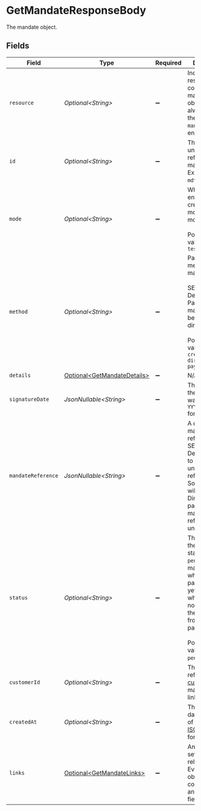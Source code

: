 # GetMandateResponseBody

The mandate object.


## Fields

| Field                                                                                                                                                                                                                         | Type                                                                                                                                                                                                                          | Required                                                                                                                                                                                                                      | Description                                                                                                                                                                                                                   | Example                                                                                                                                                                                                                       |
| ----------------------------------------------------------------------------------------------------------------------------------------------------------------------------------------------------------------------------- | ----------------------------------------------------------------------------------------------------------------------------------------------------------------------------------------------------------------------------- | ----------------------------------------------------------------------------------------------------------------------------------------------------------------------------------------------------------------------------- | ----------------------------------------------------------------------------------------------------------------------------------------------------------------------------------------------------------------------------- | ----------------------------------------------------------------------------------------------------------------------------------------------------------------------------------------------------------------------------- |
| `resource`                                                                                                                                                                                                                    | *Optional\<String>*                                                                                                                                                                                                           | :heavy_minus_sign:                                                                                                                                                                                                            | Indicates the response contains a mandate object. Will always contain the string `mandate` for this endpoint.                                                                                                                 |                                                                                                                                                                                                                               |
| `id`                                                                                                                                                                                                                          | *Optional\<String>*                                                                                                                                                                                                           | :heavy_minus_sign:                                                                                                                                                                                                            | The identifier uniquely referring to this mandate. Example: `mdt_pWUnw6pkBN`.                                                                                                                                                 | mdt_5B8cwPMGnU                                                                                                                                                                                                                |
| `mode`                                                                                                                                                                                                                        | *Optional\<String>*                                                                                                                                                                                                           | :heavy_minus_sign:                                                                                                                                                                                                            | Whether this entity was created in live mode or in test mode.<br/><br/>Possible values: `live` `test`                                                                                                                         | live                                                                                                                                                                                                                          |
| `method`                                                                                                                                                                                                                      | *Optional\<String>*                                                                                                                                                                                                           | :heavy_minus_sign:                                                                                                                                                                                                            | Payment method of the mandate.<br/><br/>SEPA Direct Debit and PayPal mandates can be created directly.<br/><br/>Possible values: `creditcard` `directdebit` `paypal`                                                          | directdebit                                                                                                                                                                                                                   |
| `details`                                                                                                                                                                                                                     | [Optional\<GetMandateDetails>](../../models/operations/GetMandateDetails.md)                                                                                                                                                  | :heavy_minus_sign:                                                                                                                                                                                                            | N/A                                                                                                                                                                                                                           |                                                                                                                                                                                                                               |
| `signatureDate`                                                                                                                                                                                                               | *JsonNullable\<String>*                                                                                                                                                                                                       | :heavy_minus_sign:                                                                                                                                                                                                            | The date when the mandate was signed in `YYYY-MM-DD` format.                                                                                                                                                                  | 2025-01-01                                                                                                                                                                                                                    |
| `mandateReference`                                                                                                                                                                                                            | *JsonNullable\<String>*                                                                                                                                                                                                       | :heavy_minus_sign:                                                                                                                                                                                                            | A custom mandate reference. For SEPA Direct Debit, it is vital to provide a unique reference. Some banks will decline Direct Debit payments if the mandate reference is not unique.                                           | ID-1023892                                                                                                                                                                                                                    |
| `status`                                                                                                                                                                                                                      | *Optional\<String>*                                                                                                                                                                                                           | :heavy_minus_sign:                                                                                                                                                                                                            | The status of the mandate. A status can be `pending` for mandates when the first payment is not yet finalized, or when we did not received the IBAN yet from the first payment.<br/><br/>Possible values: `valid` `pending` `invalid` | valid                                                                                                                                                                                                                         |
| `customerId`                                                                                                                                                                                                                  | *Optional\<String>*                                                                                                                                                                                                           | :heavy_minus_sign:                                                                                                                                                                                                            | The identifier referring to the [customer](get-customer) this mandate was linked to.                                                                                                                                          | cst_5B8cwPMGnU                                                                                                                                                                                                                |
| `createdAt`                                                                                                                                                                                                                   | *Optional\<String>*                                                                                                                                                                                                           | :heavy_minus_sign:                                                                                                                                                                                                            | The entity's date and time of creation, in [ISO 8601](https://en.wikipedia.org/wiki/ISO_8601) format.                                                                                                                         | 2024-03-20T09:13:37.0Z                                                                                                                                                                                                        |
| `links`                                                                                                                                                                                                                       | [Optional\<GetMandateLinks>](../../models/operations/GetMandateLinks.md)                                                                                                                                                      | :heavy_minus_sign:                                                                                                                                                                                                            | An object with several relevant URLs. Every URL object will contain an `href` and a `type` field.                                                                                                                             |                                                                                                                                                                                                                               |